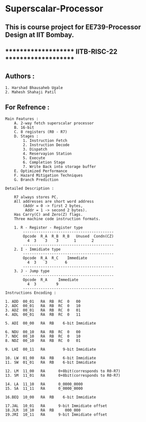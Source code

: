 # Superscalar-Processor
This is course project for EE739-Processor Design at IIT Bombay.
----------------------------------------------------
******************* IITB-RISC-22 *******************
----------------------------------------------------

Authors :
--------
	1. Harshad Bhausaheb Ugale
	2. Mahesh Shahaji Patil

For Refrence :
----------------

	Main Features :
		A. 2-way fetch superscalar processor
		B. 16-bit
		C. 8 registers (R0 - R7)
		D. Stages : 
			1. Instruction Fetch
			2. Instruction Decode
			3. Dispatch
			4. Reservayion Station
			5. Execute
			6. Completion Stage
			7. Write Back into storage buffer
		E. Optimized Performance
		F. Hazard Mitigation Techniques
		G. Branch Prediction

	Detailed Description :
		
		R7 always stores PC.
		All addresses are short word address 
			(Addr = 0 -> first 2 bytes, 
			 Addr = 1 -> second 2 bytes).
		Has Carry(C) and Zero(Z) flags.
		Three machine code instruction formats.
			
		1. R - Register - Register type
			-----------------------------------------
		 	Opcode	R_A  R_B  R_B   Unused	Condn(CZ)
			  4	 3    3    3	   1	   2	
			-----------------------------------------
		2. I - Immidiate type
			-----------------------------------------
			Opcode	R_A  R_C	Immediate
			  4	 3    3		   6
			-----------------------------------------
		3. J - Jump type
			-----------------------------------------
			Opcode	R_A		Immediate
			  4	 3		   9
			-----------------------------------------
	Instructions Encoding :
	
	1. ADD	00_01	RA	RB	RC	0	00
	2. ADC	00_01	RA	RB	RC	0	10
	3. ADZ	00_01	RA	RB	RC	0	01
	4. ADL  00_01	RA	RB	RC	0	11

	5. ADI	00_00	RA	RB	  6-bit Immidiate

	6. NDU	00_10	RA	RB	RC	0	00
	7. NDC	00_10	RA	RB	RC	0	10
	8. NDZ	00_10	RA	RB	RC	0	01

	9. LHI	00_11	RA	      9-bit Immidiate

	10. LW	01_00	RA	RB	  6-bit Immidiate
	11. SW	01_01	RA	RB	  6-bit Immidiate

	12. LM	11_00	RA      0+8bit(corresponds to R0-R7)
	13. SM	11_01	RA      0+8bit(corresponds to R0-R7)

	14. LA	11_10	RA		0_0000_0000
	15. SA	11_11	RA		0_0000_0000

	16.BEQ	10_00	RA	RB	  6-bit Immidiate

	17.JAL	10_01	RA	    9-bit Immidiate offset
	18.JLR	10_10	RA	RB	   000_000	
	19.JRI	10_11	RA	    9-bit Immidiate offset
